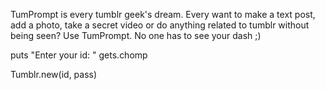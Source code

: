 TumPrompt is every tumblr geek's dream. Every want to make a text post, add a photo, take a secret video or do anything related to tumblr without being seen? Use TumPrompt. No one has to see your dash ;)

puts "Enter your id: "
gets.chomp

Tumblr.new(id, pass)

